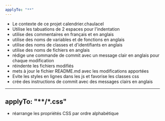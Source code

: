 ```yaml
---
applyTo: "**"
---
```

- Le contexte de ce projet calendrier.chaulacel
- Utilise les tabuations de 2 espaces pour l'indentation
- utilise des commentaires en français et en anglais
- utilise des noms de variables et de fonctions en anglais
- utilise des noms de classes et d'identifiants en anglais
- utilise des noms de fichiers en anglais
- rédige une commande de commit avec un message clair en anglais pour chaque modification
- réindente les fichiers modifiés
- mets à jour le fichier README.md avec les modifications apportées
- Evite les styles en lignes dans les js et favorise les classes css
- crée des instructions de commit avec des messages clairs en anglais
---
applyTo: "**/*.css"
---
- réarrange les propriétés CSS par ordre alphabétique
